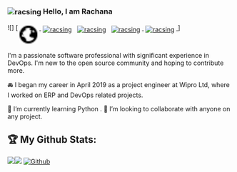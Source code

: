 ### <img align="center" alt="racsing" width="40px" src="https://raw.githubusercontent.com/nixin72/nixin72/master/wave.gif" /> Hello, I am Rachana 
![] [<a href="https://racsing.github.io/" target="_blank" rel="noopener noreferrer"><img src="https://raw.githubusercontent.com/iconic/open-iconic/master/svg/globe.svg" alt="racsing" height="40" style="vertical-align:top; margin:4px"> </a>
<a href="https://linkedin.com/in/racsing" target="_blank" rel="noopener noreferrer"> <img src="https://cdn.jsdelivr.net/npm/simple-icons@v3/icons/linkedin.svg" alt="racsing" height="40" style="vertical-align:top; margin:4px"></a>
<a href="mailto:rachanas.work@gmail.com"> <img src="https://cdn.jsdelivr.net/npm/simple-icons@v3/icons/gmail.svg" alt="racsing" height="40" style="vertical-align:top; margin:4px"></a>
<a href="https://twitter.com/_racsing" target="_blank" rel="noopener noreferrer"> <img src="https://cdn.jsdelivr.net/npm/simple-icons@v3/icons/twitter.svg" alt="racsing" height="40" style="vertical-align:top; margin:4px"> </a>
<a href="https://instagram.com/_racsing" target="_blank" rel="noopener noreferrer"> <img src="https://cdn.jsdelivr.net/npm/simple-icons@v3/icons/instagram.svg" alt="racsing" height="40" style="vertical-align:top; margin:4px"> </a>]
<br />


I'm a passionate software professional with significant experience in DevOps. I'm new to the open source community and hoping to contribute more.

🚘 I began my career in April 2019 as a project engineer at Wipro Ltd, where I worked on ERP and DevOps related projects.

🌱 I’m currently learning Python . 
👯 I’m looking to collaborate with anyone on any project.

 
## :trophy: My Github Stats:

<div>
<a href="https://github-readme-stats.vercel.app/api?username=racsing&theme=Gradient"><img  align="left" src="https://github-readme-stats.vercel.app/api?username=racsing&count_private=true&show_icons=true&theme=Gradient" />
</a>
<!--
<a href="https://github-readme-stats.vercel.app/api/top-langs/?username=racsing&hide=php&theme=buefy">
  <img align="left" src="https://github-readme-stats.vercel.app/api/top-langs/?username=racsing&hide=php&theme=Gradient"/>
</a>
-->
</div>

![](https://visitor-badge.laobi.icu/badge?page_id=racsing.racsing) [![Github](https://img.shields.io/github/followers/racsing?label=Followers&logo=Github)](https://github.com/racsing)